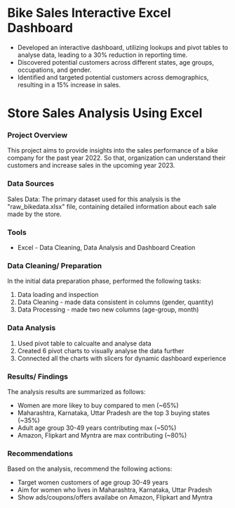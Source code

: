 # Bike Sales Interactive Excel Dashboard
-	Developed an interactive dashboard, utilizing lookups and pivot tables to analyse data, leading to a 30% reduction in reporting time.
-	Discovered potential customers across different states, age groups, occupations, and gender.
-	Identified and targeted potential customers across demographics, resulting in a 15% increase in sales.
# Store Sales Analysis Using Excel

### Project Overview
This project aims to provide insights into the sales performance of a bike company for the past year 2022. So that, organization can understand their customers and increase sales in the upcoming year 2023. 






### Data Sources
Sales Data: The primary dataset used for this analysis is the "raw_bikedata.xlsx" file, containing detailed information about each sale made by the store.
### Tools
- Excel - Data Cleaning, Data Analysis and Dashboard Creation
  
### Data Cleaning/ Preparation
In the initial data preparation phase, performed the following tasks:
1. Data loading and inspection
2. Data Cleaning - made data consistent in columns (gender, quantity)
3. Data Processing - made two new columns (age-group, month)


### Data Analysis
1. Used pivot table to calcualte and analyse data
2. Created 6 pivot charts to visually analyse the data further
3. Connected all the charts with slicers for dynamic dashboard experience

### Results/ Findings

The analysis results are summarized as follows:
- Women are more likey to buy compared to men (~65%)
- Maharashtra, Karnataka, Uttar Pradesh are the top 3 buying states (~35%)
- Adult age group 30-49 years contributing max (~50%)
- Amazon, Flipkart and Myntra are max contributing (~80%)

### Recommendations
Based on the analysis, recommend the following actions:
  -  Target women customers of age group 30-49 years
  -  Aim for women who lives in Maharashtra, Karnataka, Uttar Pradesh
  -  Show ads/coupons/offers availabe on Amazon, Flipkart and Myntra

    
